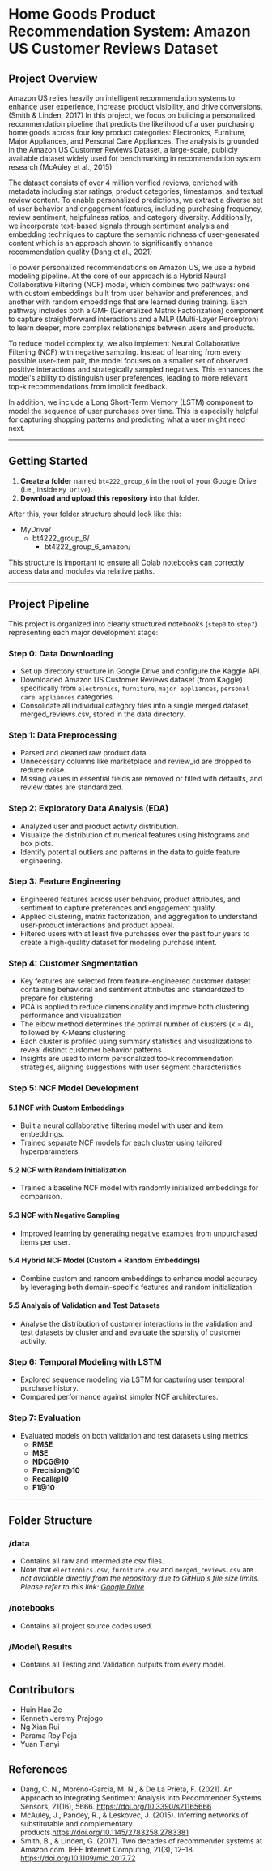 # Home Goods Product Recommendation System: Amazon US Customer Reviews Dataset

## Project Overview

Amazon US relies heavily on intelligent recommendation systems to enhance user experience, increase product visibility, and drive conversions. (Smith & Linden, 2017) In this project, we focus on building a personalized recommendation pipeline that predicts the likelihood of a user purchasing home goods across four key product categories: Electronics, Furniture, Major Appliances, and Personal Care Appliances. The analysis is grounded in the Amazon US Customer Reviews Dataset, a large-scale, publicly available dataset widely used for benchmarking in recommendation system research (McAuley et al., 2015)

The dataset consists of over 4 million verified reviews, enriched with metadata including star ratings, product categories, timestamps, and textual review content. To enable personalized predictions, we extract a diverse set of user behavior and engagement features, including purchasing frequency, review sentiment, helpfulness ratios, and category diversity. Additionally, we incorporate text-based signals through sentiment analysis and embedding techniques to capture the semantic richness of user-generated content which is an approach shown to significantly enhance recommendation quality (Dang et al., 2021)

To power personalized recommendations on Amazon US, we use a hybrid modeling pipeline. At the core of our approach is a Hybrid Neural Collaborative Filtering (NCF) model, which combines two pathways: one with custom embeddings built from user behavior and preferences, and another with random embeddings that are learned during training. Each pathway includes both a GMF (Generalized Matrix Factorization) component to capture straightforward interactions and a MLP (Multi-Layer Perceptron) to learn deeper, more complex relationships between users and products.

To reduce model complexity, we also implement Neural Collaborative Filtering (NCF) with negative sampling. Instead of learning from every possible user-item pair, the model focuses on a smaller set of observed positive interactions and strategically sampled negatives. This  enhances the model's ability to distinguish user preferences, leading to more relevant top-k recommendations from implicit feedback.

In addition, we include a Long Short-Term Memory (LSTM) component to model the sequence of user purchases over time. This is especially helpful for capturing shopping patterns and predicting what a user might need next.

---
## Getting Started

1. **Create a folder** named `bt4222_group_6` in the root of your Google Drive (i.e., inside `My Drive`).
2. **Download and upload this repository** into that folder.

After this, your folder structure should look like this: <br>
- MyDrive/
  - bt4222_group_6/
    - bt4222_group_6_amazon/

This structure is important to ensure all Colab notebooks can correctly access data and modules via relative paths.

---

## Project Pipeline

This project is organized into clearly structured notebooks (`step0` to `step7`) representing each major development stage:

### Step 0: Data Downloading
- Set up directory structure in Google Drive and configure the Kaggle API.
- Downloaded Amazon US Customer Reviews dataset (from Kaggle) specifically from `electronics`, `furniture`, `major appliances`, `personal care appliances` categories.
- Consolidate all individual category files into a single merged dataset, merged_reviews.csv, stored in the data directory.


### Step 1: Data Preprocessing
- Parsed and cleaned raw product data.
- Unnecessary columns like marketplace and review_id are dropped to reduce noise.
- Missing values in essential fields are removed or filled with defaults, and review dates are standardized.

### Step 2: Exploratory Data Analysis (EDA)
- Analyzed user and product activity distribution.
- Visualize the distribution of numerical features using histograms and box plots.
- Identify potential outliers and patterns in the data to guide feature engineering.

### Step 3: Feature Engineering
- Engineered features across user behavior, product attributes, and sentiment to capture preferences and engagement quality.
- Applied clustering, matrix factorization, and aggregation to understand user-product interactions and product appeal.
- Filtered users with at least five purchases over the past four years to create a high-quality dataset for modeling purchase intent.

### Step 4: Customer Segmentation
- Key features are selected from feature-engineered customer dataset containing behavioral and sentiment attributes and standardized to prepare for clustering
- PCA is applied to reduce dimensionality and improve both clustering performance and visualization
- The elbow method determines the optimal number of clusters (k = 4), followed by K-Means clustering
- Each cluster is profiled using summary statistics and visualizations to reveal distinct customer behavior patterns
- Insights are used to inform personalized top-k recommendation strategies, aligning suggestions with user segment characteristics

### Step 5: NCF Model Development

#### 5.1 NCF with Custom Embeddings
- Built a neural collaborative filtering model with user and item embeddings.
- Trained separate NCF models for each cluster using tailored hyperparameters.

#### 5.2 NCF with Random Initialization
- Trained a baseline NCF model with randomly initialized embeddings for comparison.

#### 5.3 NCF with Negative Sampling
- Improved learning by generating negative examples from unpurchased items per user.

#### 5.4 Hybrid NCF Model (Custom + Random Embeddings)
- Combine custom and random embeddings to enhance model accuracy by leveraging both domain-specific features and random initialization.

#### 5.5 Analysis of Validation and Test Datasets
- Analyse the distribution of customer interactions in the validation and test datasets by cluster and  and evaluate the sparsity of customer activity.

### Step 6: Temporal Modeling with LSTM
- Explored sequence modeling via LSTM for capturing user temporal purchase history.
- Compared performance against simpler NCF architectures.

### Step 7: Evaluation
- Evaluated models on both validation and test datasets using metrics:
  - **RMSE**
  - **MSE**
  - **NDCG@10**
  - **Precision@10**
  - **Recall@10**
  - **F1@10**
---

## Folder Structure
### /data
- Contains all raw and intermediate csv files.
- Note that `electronics.csv`, `furniture.csv` and `merged_reviews.csv` are *not available directly from the repository due to GitHub's file size limits. Please refer to this link: [Google Drive](https://drive.google.com/drive/folders/1pm8sn0FKTTkVw4NY_XIf4NNalzM51Iik?usp=sharing)*


### /notebooks
- Contains all project source codes used.

### /Model\ Results
- Contains all Testing and Validation outputs from every model.

## Contributors
- Huin Hao Ze
- Kenneth Jeremy Prajogo
- Ng Xian Rui
- Parama Roy Poja
- Yuan Tianyi

## References
- Dang, C. N., Moreno-García, M. N., & De La Prieta, F. (2021). An Approach to Integrating Sentiment Analysis into Recommender Systems. Sensors, 21(16), 5666. https://doi.org/10.3390/s21165666
- McAuley, J., Pandey, R., & Leskovec, J. (2015). Inferring networks of substitutable and complementary products.https://doi.org/10.1145/2783258.2783381
- Smith, B., & Linden, G. (2017). Two decades of recommender systems at Amazon.com. IEEE Internet Computing, 21(3), 12–18. https://doi.org/10.1109/mic.2017.72
